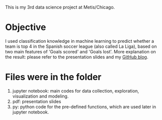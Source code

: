 This is my 3rd data science project at Metis/Chicago.

# Objective
I used classification knowledge in machine learning to predict whether a team is top 4 in the Spanish soccer league (also called La Liga), based on two main features of 'Goals scored' and 'Goals lost'. More explanation on the result: please refer to the presentation slides and my [GitHub blog](https://tangming2008.github.io/).

# Files were in the folder
1. jupyter notebook: main codes for data collection, exploration, visualization and modeling.
2. pdf: presentation slides
3. py: python code for the pre-defined functions, which are used later in jupyter notebook.
